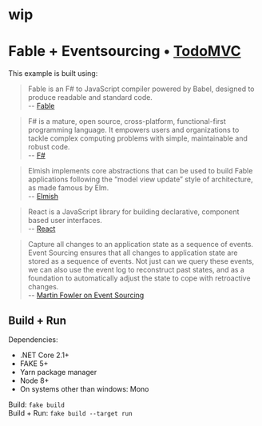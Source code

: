 # wip

# Fable + Eventsourcing • [TodoMVC](http://todomvc.com)

This example is built using:

> Fable is an F# to JavaScript compiler powered by Babel, designed to produce
> readable and standard code.  
> -- [Fable](http://fable.io)


> F# is a mature, open source, cross-platform, functional-first programming
> language. It empowers users and organizations to tackle complex computing
> problems with simple, maintainable and robust code.  
> -- [F#](https://fsharp.org)


> Elmish implements core abstractions that can be used to build Fable
> applications following the “model view update” style of architecture, as made
> famous by Elm.  
> -- [Elmish](https://elmish.github.io/elmish/)


> React is a JavaScript library for building declarative, component based
> user interfaces.  
> -- [React](https://reactjs.org)


> Capture all changes to an application state as a sequence of events.
> Event Sourcing ensures that all changes to application state are stored as a
> sequence of events. Not just can we query these events, we can also use the
> event log to reconstruct past states, and as a foundation to automatically
> adjust the state to cope with retroactive changes.  
> -- [Martin Fowler on Event Sourcing](https://martinfowler.com/eaaDev/EventSourcing.html)


## Build + Run

Dependencies:

- .NET Core 2.1+
- FAKE 5+
- Yarn package manager
- Node 8+
- On systems other than windows: Mono

Build: `fake build`  
Build + Run: `fake build --target run`
